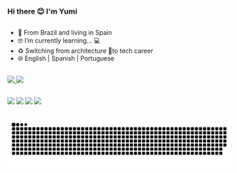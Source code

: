 ### Hi there 😊 I'm Yumi 
##
- 📍  From Brazil and living in Spain
- 🤓 I’m currently learning... 💻 
- ♻️ Switching from architecture 📐to tech career 
- 🌐 English | Spanish | Portuguese 

##
<div>
  <a href="https://github.com/Yumi-Namie">
  <img height="180em" src="https://github-readme-stats.vercel.app/api?username=Yumi-Namie&show_icons=true&theme=dracula&incluede_all_commits=true&count_private=true"/>
  <img height="180em"  src="https://github-readme-stats.vercel.app/api/top-langs/?username=Yumi-Namie&layout=compact&langs_count=16&theme=dracula"/>
</div>

##
<div>
  <a href="mailto:rn.yumi@gmail.com"><img src="https://img.shields.io/badge/Gmail-D14836?style=for-the-badge&logo=gmail&logoColor=white" target="_blank"></a>
  <a href="https://www.linkedin.com/in/renata-yumi-namie-b21873b6" target="_blank"><img src="https://img.shields.io/badge/LinkedIn-0077B5?style=for-the-badge&logo=linkedin&logoColor=white"></a>
  <a href="https://www.instagram.com/renata.yumi/" target="_blank"><img src="https://img.shields.io/badge/Instagram-E4405F?style=for-the-badge&logo=instagram&logoColor=white"></a>
  <a href="https://scratch.mit.edu/users/Yumi_Namie/" target="_blank"><img width="83px" src="https://mpng.subpng.com/20180420/jrq/kisspng-scratch-computer-science-logo-computer-programming-5ada13885f58b7.2044957615242412883906.jpg"></a>
</div>

##

![Snake animation](https://github.com/Yumi-Namie/Yumi-Namie/blob/output/github-contribution-grid-snake.svg)
